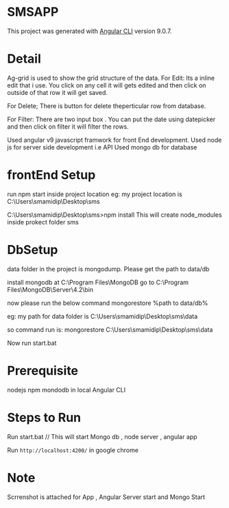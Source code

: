 # SMSAPP

This project was generated with [Angular CLI](https://github.com/angular/angular-cli) version 9.0.7.

# Detail
Ag-grid is used to show the grid structure of the data.
For Edit:
Its a inline edit that i use. You click on any cell it will gets edited and then click on outside of that row it will get saved.

For Delete;
There is button for delete theperticular row from database.

For Filter:
There are two input box . You can put the date using datepicker and then click on filter it will filter the rows.


Used angular v9 javascript framwork for front End development.
Used node js for server side development i.e API
Used mongo db for database
# frontEnd Setup

run npm start inside project location
eg: my project location is C:\Users\smamidip\Desktop\sms

C:\Users\smamidip\Desktop\sms>npm install
This will create node_modules inside prokect folder sms

# DbSetup
data folder in the project is mongodump.  Please get the path to data/db

install mongodb at C:\Program Files\MongoDB
go to C:\Program Files\MongoDB\Server\4.2\bin

now please run the below command
mongorestore %path to data/db%

eg: my path for data folder is C:\Users\smamidip\Desktop\sms\data

so command run is: 
mongorestore C:\Users\smamidip\Desktop\sms\data

Now run start.bat  

# Prerequisite
nodejs
npm
mondodb in local
Angular CLI

# Steps to Run
Run start.bat // This will start Mongo db , node server , angular app

Run `http://localhost:4200/` in google chrome

# Note
Scrrenshot is attached for App , Angular Server start and Mongo Start
